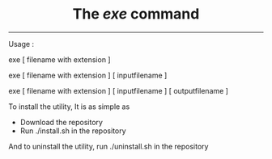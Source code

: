 <html>
	<body>
		<h1><center>The <i>exe</i> command</center></h1>
		<hr/>
		<div> 
		  <p>Usage :</p>
		  <p>exe [ filename with extension ] </p>
		  <p>exe [ filename with extension ] [ inputfilename ]</p>
		  <p>exe [ filename with extension ] [ inputfilename ] [ outputfilename ]</p>
		</div>
		<p>
		  To install the utility, It is as simple as
		  <ul>
		    <li>Download the repository</li>
		    <li>Run ./install.sh in the repository</li>
		  </ul>
		  And to uninstall the utility, run ./uninstall.sh in the repository
	</body>
</html>
